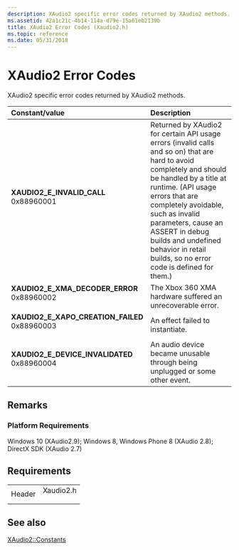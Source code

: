 ```yaml
---
description: XAudio2 specific error codes returned by XAudio2 methods.
ms.assetid: 42a1c21c-4b14-114a-d79e-15a61eb2139b
title: XAudio2 Error Codes (Xaudio2.h)
ms.topic: reference
ms.date: 05/31/2018
---
```


# XAudio2 Error Codes

XAudio2 specific error codes returned by XAudio2 methods.



| Constant/value                                                                                                                                                                                                                                                                      | Description                                                                                                                                                                                                                                                                                                                                                       |
|:------------------------------------------------------------------------------------------------------------------------------------------------------------------------------------------------------------------------------------------------------------------------------------|:------------------------------------------------------------------------------------------------------------------------------------------------------------------------------------------------------------------------------------------------------------------------------------------------------------------------------------------------------------------|
| <span id="XAUDIO2_E_INVALID_CALL"></span><span id="xaudio2_e_invalid_call"></span><dl> <dt>**XAUDIO2\_E\_INVALID\_CALL**</dt> <dt>0x88960001</dt> </dl>                          | Returned by XAudio2 for certain API usage errors (invalid calls and so on) that are hard to avoid completely and should be handled by a title at runtime. (API usage errors that are completely avoidable, such as invalid parameters, cause an ASSERT in debug builds and undefined behavior in retail builds, so no error code is defined for them.)<br/> |
| <span id="XAUDIO2_E_XMA_DECODER_ERROR"></span><span id="xaudio2_e_xma_decoder_error"></span><dl> <dt>**XAUDIO2\_E\_XMA\_DECODER\_ERROR**</dt> <dt>0x88960002</dt> </dl>          | The Xbox 360 XMA hardware suffered an unrecoverable error.<br/>                                                                                                                                                                                                                                                                                             |
| <span id="XAUDIO2_E_XAPO_CREATION_FAILED"></span><span id="xaudio2_e_xapo_creation_failed"></span><dl> <dt>**XAUDIO2\_E\_XAPO\_CREATION\_FAILED**</dt> <dt>0x88960003</dt> </dl> | An effect failed to instantiate.<br/>                                                                                                                                                                                                                                                                                                                       |
| <span id="XAUDIO2_E_DEVICE_INVALIDATED"></span><span id="xaudio2_e_device_invalidated"></span><dl> <dt>**XAUDIO2\_E\_DEVICE\_INVALIDATED**</dt> <dt>0x88960004</dt> </dl>        | An audio device became unusable through being unplugged or some other event.<br/>                                                                                                                                                                                                                                                                           |



## Remarks

### Platform Requirements

Windows 10 (XAudio2.9); Windows 8, Windows Phone 8 (XAudio 2.8); DirectX SDK (XAudio 2.7)

## Requirements



|                   |                                                                                      |
|-------------------|--------------------------------------------------------------------------------------|
| Header<br/> | <dl> <dt>Xaudio2.h</dt> </dl> |



## See also

<dl> <dt>

[XAudio2::Constants](constants.md)
</dt> </dl>

 

 




